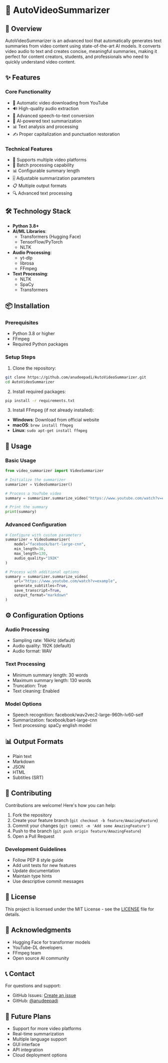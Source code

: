 # 🎥 AutoVideoSummarizer

## 📝 Overview
AutoVideoSummarizer is an advanced tool that automatically generates text summaries from video content using state-of-the-art AI models. It converts video audio to text and creates concise, meaningful summaries, making it perfect for content creators, students, and professionals who need to quickly understand video content.

## ✨ Features

### Core Functionality
- 🎯 Automatic video downloading from YouTube
- 🔊 High-quality audio extraction
- 📝 Advanced speech-to-text conversion
- 🤖 AI-powered text summarization
- 📊 Text analysis and processing
- ✍️ Proper capitalization and punctuation restoration

### Technical Features
- 🎯 Supports multiple video platforms
- 🔄 Batch processing capability
- 📊 Configurable summary length
- 🎚️ Adjustable summarization parameters
- 📋 Multiple output formats
- 🔍 Advanced text processing

## 🛠️ Technology Stack
- **Python 3.8+**
- **AI/ML Libraries**:
  - Transformers (Hugging Face)
  - TensorFlow/PyTorch
  - NLTK
- **Audio Processing**:
  - yt-dlp
  - librosa
  - FFmpeg
- **Text Processing**:
  - NLTK
  - SpaCy
  - Transformers

## 📦 Installation

### Prerequisites
- Python 3.8 or higher
- FFmpeg
- Required Python packages

### Setup Steps
1. Clone the repository:
```bash
git clone https://github.com/anudeepadi/AutoVideoSummarizer.git
cd AutoVideoSummarizer
```

2. Install required packages:
```bash
pip install -r requirements.txt
```

3. Install FFmpeg (if not already installed):
- **Windows**: Download from official website
- **macOS**: `brew install ffmpeg`
- **Linux**: `sudo apt-get install ffmpeg`

## 🚀 Usage

### Basic Usage
```python
from video_summarizer import VideoSummarizer

# Initialize the summarizer
summarizer = VideoSummarizer()

# Process a YouTube video
summary = summarizer.summarize_video("https://www.youtube.com/watch?v=example")

# Print the summary
print(summary)
```

### Advanced Configuration
```python
# Configure with custom parameters
summarizer = VideoSummarizer(
    model="facebook/bart-large-cnn",
    min_length=30,
    max_length=130,
    audio_quality="192K"
)

# Process with additional options
summary = summarizer.summarize_video(
    url="https://www.youtube.com/watch?v=example",
    generate_subtitles=True,
    save_transcript=True,
    output_format="markdown"
)
```

## ⚙️ Configuration Options

### Audio Processing
- Sampling rate: 16kHz (default)
- Audio quality: 192K (default)
- Audio format: WAV

### Text Processing
- Minimum summary length: 30 words
- Maximum summary length: 130 words
- Truncation: True
- Text cleaning: Enabled

### Model Options
- Speech recognition: facebook/wav2vec2-large-960h-lv60-self
- Summarization: facebook/bart-large-cnn
- Text processing: spaCy english model

## 📊 Output Formats
- Plain text
- Markdown
- JSON
- HTML
- Subtitles (SRT)

## 🤝 Contributing
Contributions are welcome! Here's how you can help:

1. Fork the repository
2. Create your feature branch (`git checkout -b feature/AmazingFeature`)
3. Commit your changes (`git commit -m 'Add some AmazingFeature'`)
4. Push to the branch (`git push origin feature/AmazingFeature`)
5. Open a Pull Request

### Development Guidelines
- Follow PEP 8 style guide
- Add unit tests for new features
- Update documentation
- Maintain type hints
- Use descriptive commit messages

## 📜 License
This project is licensed under the MIT License - see the [LICENSE](LICENSE) file for details.

## 🙏 Acknowledgments
- Hugging Face for transformer models
- YouTube-DL developers
- FFmpeg team
- Open source AI community

## 📞 Contact
For questions and support:
- GitHub Issues: [Create an issue](https://github.com/anudeepadi/AutoVideoSummarizer/issues)
- GitHub: [@anudeepadi](https://github.com/anudeepadi)

## 🔮 Future Plans
- Support for more video platforms
- Real-time summarization
- Multiple language support
- GUI interface
- API integration
- Cloud deployment options
